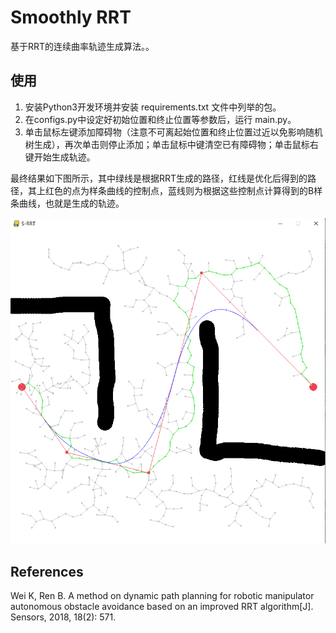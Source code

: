 # Smoothly RRT

基于RRT的连续曲率轨迹生成算法。。

## 使用

1. 安装Python3开发环境并安装 requirements.txt 文件中列举的包。
2. 在configs.py中设定好初始位置和终止位置等参数后，运行 main.py。
3. 单击鼠标左键添加障碍物（注意不可离起始位置和终止位置过近以免影响随机树生成），再次单击则停止添加；单击鼠标中键清空已有障碍物；单击鼠标右键开始生成轨迹。

最终结果如下图所示，其中绿线是根据RRT生成的路径，红线是优化后得到的路径，其上红色的点为样条曲线的控制点，蓝线则为根据这些控制点计算得到的B样条曲线，也就是生成的轨迹。

<img src="docs/example.PNG" alt="生成的轨迹" width=666>

## References

Wei K, Ren B. A method on dynamic path planning for robotic manipulator autonomous obstacle avoidance based on an improved RRT algorithm[J]. Sensors, 2018, 18(2): 571.
